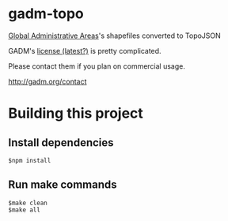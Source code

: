 gadm-topo
=========

[Global Administrative Areas](http://gadm.org/)'s shapefiles converted to TopoJSON

GADM's [license (latest?)](http://www.ncl.ucar.edu/Training/Workshops/CERFACS/Data/Shapefiles/FRA_adm/read_me.pdf) is pretty complicated.

Please contact them if you plan on commercial usage.

http://gadm.org/contact

Building this project
=====================

## Install dependencies

    $npm install

## Run make commands

    $make clean
    $make all
